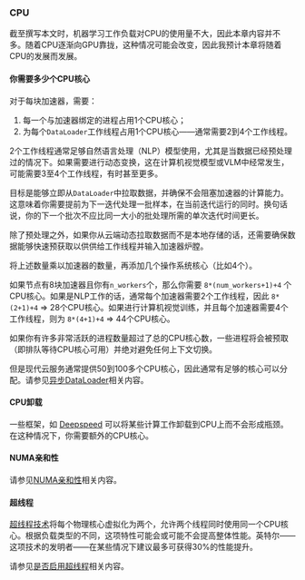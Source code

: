 ### CPU

截至撰写本文时，机器学习工作负载对CPU的使用量不大，因此本章内容并不多。随着CPU逐渐向GPU靠拢，这种情况可能会改变，因此我预计本章将随着CPU的发展而发展。

#### 你需要多少个CPU核心

对于每块加速器，需要：

1. 每一个与加速器绑定的进程占用1个CPU核心；
2. 为每个`DataLoader`工作线程占用1个CPU核心——通常需要2到4个工作线程。

2个工作线程通常足够自然语言处理（NLP）模型使用，尤其是当数据已经预处理过的情况下。如果需要进行动态变换，这在计算机视觉模型或VLM中经常发生，可能需要3至4个工作线程，有时甚至更多。

目标是能够立即从`DataLoader`中拉取数据，并确保不会阻塞加速器的计算能力。这意味着你需要提前为下一迭代处理一批样本，在当前迭代运行的同时。换句话说，你的下一个批次不应比同一大小的批处理所需的单次迭代时间更长。

除了预处理之外，如果你从云端动态拉取数据而不是本地存储的话，还需要确保数据能够快速预获取以供供给工作线程并输入加速器炉膛。

将上述数量乘以加速器的数量，再添加几个操作系统核心（比如4个）。

如果节点有8块加速器且你有`n_workers`个，那么你需要 `8*(num_workers+1)+4` 个CPU核心。如果是NLP工作的话，通常每个加速器需要2个工作线程，因此 `8*(2+1)+4` => 28个CPU核心。如果进行计算机视觉训练，并且每个加速器需要4个工作线程，则为 `8*(4+1)+4` => 44个CPU核心。

如果你有许多非常活跃的进程数量超过了总的CPU核心数，一些进程将会被预取（即排队等待CPU核心可用）并绝对避免任何上下文切换。

但是现代云服务通常提供50到100多个CPU核心，因此通常有足够的核心可以分配。请参见[异步DataLoader](../../training/performance#asynchronous-dataloader)相关内容。

#### CPU卸载

一些框架，如 [Deepspeed](https://www.deepspeed.ai/tutorials/zero-offload/) 可以将某些计算工作卸载到CPU上而不会形成瓶颈。在这种情况下，你需要额外的CPU核心。

#### NUMA亲和性

请参见[NUMA亲和性](../../training/performance#numa-affinity)相关内容。

#### 超线程

[超线程技术](https://en.wikipedia.org/wiki/Hyper-threading)将每个物理核心虚拟化为两个，允许两个线程同时使用同一个CPU核心。根据负载类型的不同，这项特性可能会或可能不会提高整体性能。英特尔——这项技术的发明者——在某些情况下建议最多可获得30%的性能提升。

请参见[是否启用超线程](../../orchestration/slurm/performance.md#to-enable-hyper-threads-or-not)相关内容。